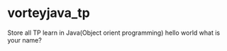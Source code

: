 # vorteyjava_tp
Store all TP learn in Java(Object orient programming)
hello world what is your name?